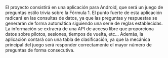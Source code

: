 El proyecto consistirá en una aplicación para Android, que será un juego de preguntas
estilo trivia sobre la Fórmula 1. El punto fuerte de esta aplicación radicará en las
consultas de datos, ya que las preguntas y respuestas se generarán de forma automática
siguiendo una serie de reglas establecidas. La información se extraerá de una API de 
acceso libre que proporciona datos sobre pilotos, sesiones, tiempos de vuelta, etc... 
Además, la aplicación contará con una tabla de clasificación, ya que la
mecánica principal del juego será responder correctamente el mayor número de
preguntas de forma consecutiva.
